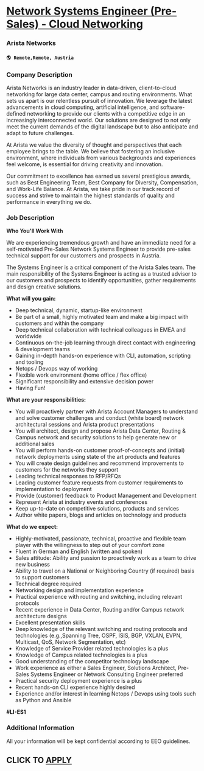 # [Network Systems Engineer (Pre-Sales) - Cloud Networking](https://www.remotewlb.com/apply/network-systems-engineer-pre-sales-cloud-networking-117399)  
### Arista Networks  
#### `🌎 Remote,Remote, Austria`  

### **Company Description**

Arista Networks is an industry leader in data-driven, client-to-cloud networking for large data center, campus and routing environments. What sets us apart is our relentless pursuit of innovation. We leverage the latest advancements in cloud computing, artificial intelligence, and software-defined networking to provide our clients with a competitive edge in an increasingly interconnected world. Our solutions are designed to not only meet the current demands of the digital landscape but to also anticipate and adapt to future challenges.

At Arista we value the diversity of thought and perspectives that each employee brings to the table. We believe that fostering an inclusive environment, where individuals from various backgrounds and experiences feel welcome, is essential for driving creativity and innovation.

Our commitment to excellence has earned us several prestigious awards, such as Best Engineering Team, Best Company for Diversity, Compensation, and Work-Life Balance. At Arista, we take pride in our track record of success and strive to maintain the highest standards of quality and performance in everything we do.

###  **Job Description**

 **Who You'll Work With**

We are experiencing tremendous growth and have an immediate need for a self-motivated Pre-Sales Network Systems Engineer to provide pre-sales technical support for our customers and prospects in Austria.

The Systems Engineer is a critical component of the Arista Sales team. The main responsibility of the Systems Engineer is acting as a trusted advisor to our customers and prospects to identify opportunities, gather requirements and design creative solutions.

 **What will you gain:**

  * Deep technical, dynamic, startup-like environment
  * Be part of a small, highly motivated team and make a big impact with customers and within the company
  * Deep technical collaboration with technical colleagues in EMEA and worldwide
  * Continuous on-the-job learning through direct contact with engineering & development teams
  * Gaining in-depth hands-on experience with CLI, automation, scripting and tooling
  * Netops / Devops way of working
  * Flexible work environment (home office / flex office)
  * Significant responsibility and extensive decision power
  * Having Fun!

 **What are your responsibilities:**

  * You will proactively partner with Arista Account Managers to understand and solve customer challenges and conduct (white board) network architectural sessions and Arista product presentations
  * You will architect, design and propose Arista Data Center, Routing & Campus network and security solutions to help generate new or additional sales
  * You will perform hands-on customer proof-of-concepts and (initial) network deployments using state of the art products and features
  * You will create design guidelines and recommend improvements to customers for the networks they support
  * Leading technical responses to RFP/RFQs
  * Leading customer feature requests from customer requirements to implementation to deployment
  * Provide (customer) feedback to Product Management and Development
  * Represent Arista at industry events and conferences
  * Keep up-to-date on competitive solutions, products and services
  * Author white papers, blogs and articles on technology and products

 **What do we expect:**

  * Highly-motivated, passionate, technical, proactive and flexible team player with the willingness to step out of your comfort zone
  * Fluent in German and English (written and spoken)
  * Sales attitude: Ability and passion to proactively work as a team to drive new business 
  * Ability to travel on a National or Neighboring Country (if required) basis to support customers
  * Technical degree required
  * Networking design and implementation experience
  * Practical experience with routing and switching, including relevant protocols 
  * Recent experience in Data Center, Routing and/or Campus network architecture designs
  * Excellent presentation skills
  * Deep knowledge of the relevant switching and routing protocols and technologies (e.g.,Spanning Tree, OSPF, ISIS, BGP, VXLAN, EVPN, Multicast, QoS, Network Segmentation, etc)
  * Knowledge of Service Provider related technologies is a plus
  * Knowledge of Campus related technologies is a plus
  * Good understanding of the competitor technology landscape 
  * Work experience as either a Sales Engineer, Solutions Architect, Pre-Sales Systems Engineer or Network Consulting Engineer preferred
  * Practical security deployment experience is a plus
  * Recent hands-on CLI experience highly desired
  * Experience and/or interest in learning Netops / Devops using tools such as Python and Ansible

 **#LI-ES1**

###  **Additional Information**

All your information will be kept confidential according to EEO guidelines.

  
## CLICK TO [APPLY](https://www.remotewlb.com/apply/network-systems-engineer-pre-sales-cloud-networking-117399)


